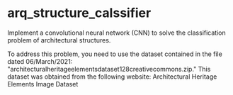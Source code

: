 # arq_structure_calssifier

Implement a convolutional neural network (CNN) to solve the classification problem of architectural structures. 

To address this problem, you need to use the dataset contained in the file dated 06/March/2021: "architecturalheritageelementsdataset128creativecommons.zip." This dataset was obtained from the following website: Architectural Heritage Elements Image Dataset
